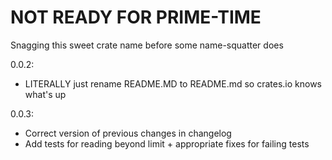 # NOT READY FOR PRIME-TIME

Snagging this sweet crate name before some name-squatter does

0.0.2:
* LITERALLY just rename README.MD to README.md so crates.io knows what's up

0.0.3:
* Correct version of previous changes in changelog
* Add tests for reading beyond limit + appropriate fixes for failing tests
